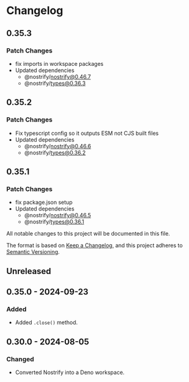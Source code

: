 # Changelog

## 0.35.3

### Patch Changes

- fix imports in workspace packages
- Updated dependencies
  - @nostrify/nostrify@0.46.7
  - @nostrify/types@0.36.3

## 0.35.2

### Patch Changes

- Fix typescript config so it outputs ESM not CJS built files
- Updated dependencies
  - @nostrify/nostrify@0.46.6
  - @nostrify/types@0.36.2

## 0.35.1

### Patch Changes

- fix package.json setup
- Updated dependencies
  - @nostrify/nostrify@0.46.5
  - @nostrify/types@0.36.1

All notable changes to this project will be documented in this file.

The format is based on [Keep a Changelog](https://keepachangelog.com/en/1.1.0/),
and this project adheres to [Semantic Versioning](https://semver.org/spec/v2.0.0.html).

## Unreleased

## 0.35.0 - 2024-09-23

### Added

- Added `.close()` method.

## 0.30.0 - 2024-08-05

### Changed

- Converted Nostrify into a Deno workspace.
